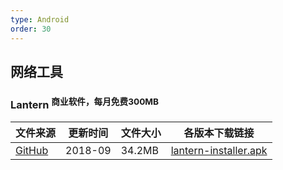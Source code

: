 ```yaml
---
type: Android
order: 30
---
```


## <i class="fa fa-globe"></i>网络工具

### Lantern <sup data-p="red">商业软件，每月免费300MB</sup>

| 文件来源 | 更新时间 | 文件大小 | 各版本下载链接 |
| ------ | ------- | -------- | -------- |
| <div class="safe">[GitHub](https://github.com/getlantern/download/wiki)</div> | 2018-09 | 34.2MB | [lantern-installer.apk](https://raw.githubusercontent.com/getlantern/lantern-binaries/master/lantern-installer.apk) |

